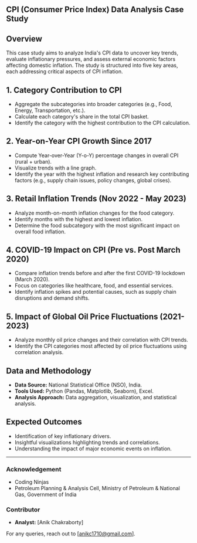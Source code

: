 ## CPI (Consumer Price Index) Data Analysis Case Study

## Overview
This case study aims to analyze India's CPI data to uncover key trends, evaluate inflationary pressures, and assess external economic factors affecting domestic inflation. The study is structured into five key areas, each addressing critical aspects of CPI inflation.

## 1. Category Contribution to CPI
- Aggregate the subcategories into broader categories (e.g., Food, Energy, Transportation, etc.).
- Calculate each category's share in the total CPI basket.
- Identify the category with the highest contribution to the CPI calculation.

## 2. Year-on-Year CPI Growth Since 2017
- Compute Year-over-Year (Y-o-Y) percentage changes in overall CPI (rural + urban).
- Visualize trends with a line graph.
- Identify the year with the highest inflation and research key contributing factors (e.g., supply chain issues, policy changes, global crises).

## 3. Retail Inflation Trends (Nov 2022 - May 2023)
- Analyze month-on-month inflation changes for the food category.
- Identify months with the highest and lowest inflation.
- Determine the food subcategory with the most significant impact on overall food inflation.

## 4. COVID-19 Impact on CPI (Pre vs. Post March 2020)
- Compare inflation trends before and after the first COVID-19 lockdown (March 2020).
- Focus on categories like healthcare, food, and essential services.
- Identify inflation spikes and potential causes, such as supply chain disruptions and demand shifts.

## 5. Impact of Global Oil Price Fluctuations (2021-2023)
- Analyze monthly oil price changes and their correlation with CPI trends.
- Identify the CPI categories most affected by oil price fluctuations using correlation analysis.

## Data and Methodology
- **Data Source:** National Statistical Office (NSO), India.
- **Tools Used:** Python (Pandas, Matplotlib, Seaborn), Excel.
- **Analysis Approach:** Data aggregation, visualization, and statistical analysis.

## Expected Outcomes
- Identification of key inflationary drivers.
- Insightful visualizations highlighting trends and correlations.
- Understanding the impact of major economic events on inflation.

---
### Acknowledgement
- Coding Ninjas
- Petroleum Planning & Analysis Cell, Ministry of Petroleum & National Gas, Government of India
  
### Contributor
- **Analyst:** [Anik Chakraborty]

For any queries, reach out to [anikc1710@gmail.com].


